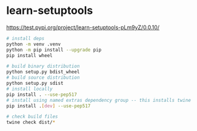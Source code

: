 # learn-setuptools

https://test.pypi.org/project/learn-setuptools-pLm9yZ/0.0.10/

```sh
# install deps
python -m venv .venv
python -m pip install --upgrade pip
pip install wheel

# build binary distribution
python setup.py bdist_wheel
# build source distribution
python setup.py sdist
# install locally
pip install . --use-pep517
# install using named extras dependency group -- this installs twine
pip install .[dev] --use-pep517

# check build files
twine check dist/*

```
